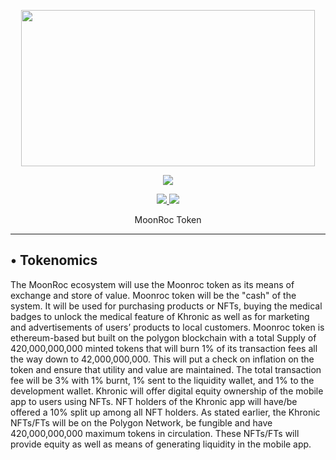 <p align="center">
  <img src="https://moonroc.net/img/6.jpg" width="470" height="250">
</p>

<p align="center"><img src="https://img.shields.io/badge/Version-3.1-brightgreen"></p>
<p align="center">
  <a href="https://github.com/HackArrOw/">
    <img src="https://img.shields.io/github/followers/khronicai?label=Follow&style=social">
  </a>
  <a href="https://github.com/HackArrOw/TG-Scraper/">
    <img src="https://img.shields.io/github/stars/khronicai/TeleGram-Group-Scraper?style=social">
  </a>
</p>
<p align="center">
  MoonRoc Token
</p>
<p align="center">
</p>

---

## • Tokenomics
The MoonRoc ecosystem will use the Moonroc token as its means of exchange and store of value. Moonroc token will be the "cash" of the system. It will be used for purchasing products or NFTs, buying the medical badges to unlock the medical feature of Khronic as well as for marketing and advertisements of users’ products to local customers.
Moonroc token is ethereum-based but built on the polygon blockchain with a total Supply of 420,000,000,000 minted tokens that will burn 1% of its transaction fees all the way down to 42,000,000,000. This will put a check on inflation on the token and ensure that utility and value are maintained.
The total transaction fee will be 3% with 1% burnt, 1% sent to the liquidity wallet, and 1% to the development wallet.
Khronic will offer digital equity ownership of the mobile app to users using NFTs. NFT holders of the Khronic app will have/be offered a 10% split up among all NFT holders. As stated earlier, the Khronic NFTs/FTs will be on the Polygon Network, be fungible and have 420,000,000,000 maximum tokens in circulation. These NFTs/FTs will provide equity as well as means of generating liquidity in the mobile app.
